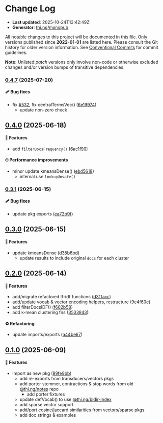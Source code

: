 # Change Log

- **Last updated**: 2025-10-24T13:42:49Z
- **Generator**: [thi.ng/monopub](https://thi.ng/monopub)

All notable changes to this project will be documented in this file.
Only versions published since **2022-01-01** are listed here.
Please consult the Git history for older version information.
See [Conventional Commits](https://conventionalcommits.org/) for commit guidelines.

**Note:** Unlisted _patch_ versions only involve non-code or otherwise excluded changes
and/or version bumps of transitive dependencies.

### [0.4.7](https://github.com/thi-ng/umbrella/tree/@thi.ng/text-analysis@0.4.7) (2025-07-20)

#### 🩹 Bug fixes

- fix [#532](https://github.com/thi-ng/umbrella/issues/532), fix centralTermsVec() ([6e19974](https://github.com/thi-ng/umbrella/commit/6e19974))
  - update non-zero check

## [0.4.0](https://github.com/thi-ng/umbrella/tree/@thi.ng/text-analysis@0.4.0) (2025-06-18)

#### 🚀 Features

- add `filterDocsFrequency()` ([6ac1f90](https://github.com/thi-ng/umbrella/commit/6ac1f90))

#### ⏱ Performance improvements

- minor update kmeansDense() ([ebd5618](https://github.com/thi-ng/umbrella/commit/ebd5618))
  - internal use `lookupUnsafe()`

### [0.3.1](https://github.com/thi-ng/umbrella/tree/@thi.ng/text-analysis@0.3.1) (2025-06-15)

#### 🩹 Bug fixes

- update pkg exports ([ea72b9f](https://github.com/thi-ng/umbrella/commit/ea72b9f))

## [0.3.0](https://github.com/thi-ng/umbrella/tree/@thi.ng/text-analysis@0.3.0) (2025-06-15)

#### 🚀 Features

- update kmeansDense ([d35b6bd](https://github.com/thi-ng/umbrella/commit/d35b6bd))
  - update results to include original `docs` for each cluster

## [0.2.0](https://github.com/thi-ng/umbrella/tree/@thi.ng/text-analysis@0.2.0) (2025-06-14)

#### 🚀 Features

- add/migrate refactored tf-idf functions ([d311acc](https://github.com/thi-ng/umbrella/commit/d311acc))
- add/update vocab & vector encoding helpers, restructure ([9e4f60c](https://github.com/thi-ng/umbrella/commit/9e4f60c))
- add filterDocsIDF() ([f682b58](https://github.com/thi-ng/umbrella/commit/f682b58))
- add k-mean clustering fns ([3533843](https://github.com/thi-ng/umbrella/commit/3533843))

#### ♻️ Refactoring

- update imports/exports ([a44be87](https://github.com/thi-ng/umbrella/commit/a44be87))

## [0.1.0](https://github.com/thi-ng/umbrella/tree/@thi.ng/text-analysis@0.1.0) (2025-06-09)

#### 🚀 Features

- import as new pkg ([89fe9bb](https://github.com/thi-ng/umbrella/commit/89fe9bb))
  - add re-exports from transducers/vectors pkgs
  - add porter stemmer, contractions & stop words from old [@thi.ng/notes](https://github.com/thi-ng/umbrella/tree/main/packages/notes) repo
    - add porter fixtures
  - update defVocab() to use [@thi.ng/bidir-index](https://github.com/thi-ng/umbrella/tree/main/packages/bidir-index)
  - add sparse vector support
  - add/port cosine/jaccard similarities from vectors/sparse pkgs
  - add doc strings & examples

